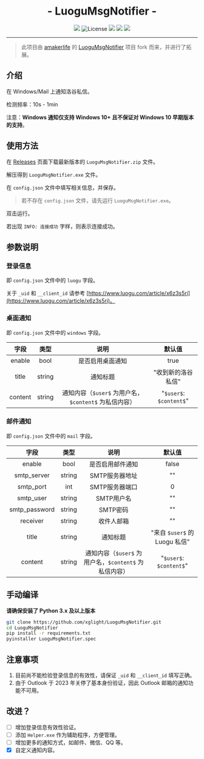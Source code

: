 <h1 align="center">- LuoguMsgNotifier -</h1>

<p align="center">
<img src="https://img.shields.io/github/v/release/xglight/LuoguMsgNotifier.svg">
<img src="https://img.shields.io/github/license/xglight/LuoguMsgNotifier" alt="License" />
<img src="https://img.shields.io/github/last-commit/xglight/LuoguMsgNotifier">
<img src="https://img.shields.io/github/downloads/xglight/LuoguMsgNotifier/total?label=Release%20Downloads">
<img src="https://img.shields.io/badge/support-Windows-blue?logo=Windows">
</p>

---

> 此项目由 [amakerlife](https://github.com/amakerlife) 的 [LuoguMsgNotifier](https://github.com/amakerlife/LuoguMsgNotifier) 项目 fork 而来，并进行了拓展。

## 介绍

在 Windows/Mail 上通知洛谷私信。

检测频率：10s - 1min

注意：**Windows 通知仅支持 Windows 10+ 且不保证对 Windows 10 早期版本的支持**。

## 使用方法

在 [Releases](https://github.com/xglight/LuoguMsgNotifier/releases) 页面下载最新版本的 `LuoguMsgNotifier.zip` 文件。

解压得到 `LuoguMsgNotifier.exe` 文件。

在 `config.json` 文件中填写相关信息，并保存。

> 若不存在 `config.json` 文件，请先运行 `LuoguMsgNotifier.exe`。

双击运行。

若出现 `INFO: 连接成功` 字样，则表示连接成功。

## 参数说明

### 登录信息

即 `config.json` 文件中的 `luogu` 字段。

关于 `_uid` 和 `__client_id` 请参考 [https://www.luogu.com/article/x6z3s5ri](https://www.luogu.com/article/x6z3s5ri)。

### 桌面通知

即 `config.json` 文件中的 `windows` 字段。

|  字段   |  类型  |                         说明                          |         默认值          |
| :-----: | :----: | :---------------------------------------------------: | :---------------------: |
| enable  |  bool  |                   是否启用桌面通知                    |          true           |
|  title  | string |                       通知标题                        |   "收到新的洛谷私信"    |
| content | string | 通知内容（`$user$` 为用户名，`$content$` 为私信内容） | "`$user$`: `$content$`" |

### 邮件通知

即 `config.json` 文件中的 `mail` 字段。

|     字段      |  类型  |                         说明                          |            默认值             |
| :-----------: | :----: | :---------------------------------------------------: | :---------------------------: |
|    enable     |  bool  |                   是否启用邮件通知                    |             false             |
|  smtp_server  | string |                    SMTP服务器地址                     |              ""               |
|   smtp_port   |  int   |                    SMTP服务器端口                     |               0               |
|   smtp_user   | string |                      SMTP用户名                       |              ""               |
| smtp_password | string |                       SMTP密码                        |              ""               |
|   receiver    | string |                      收件人邮箱                       |              ""               |
|     title     | string |                       通知标题                        | "来自 `$user$` 的 Luogu 私信" |
|    content    | string | 通知内容（`$user$` 为用户名，`$content$` 为私信内容） |    "`$user$`: `$content$`"    |


## 手动编译

**请确保安装了 Python 3.x 及以上版本**

```bash
git clone https://github.com/xglight/LuoguMsgNotifier.git
cd LuoguMsgNotifier
pip install -r requirements.txt
pyinstaller LuoguMsgNotifier.spec
```

## 注意事项

1. 目前尚不能检验登录信息的有效性，请保证 `_uid` 和 `__client_id` 填写正确。
2. 由于 Outlook 于 2023 年关停了基本身份验证，因此 Outlook 邮箱的通知功能不可用。

## 改进？

- [ ] 增加登录信息有效性验证。
- [ ] 添加 `Helper.exe` 作为辅助程序，方便管理。
- [ ] 增加更多的通知方式，如邮件、微信、QQ 等。
- [x] 自定义通知内容。
